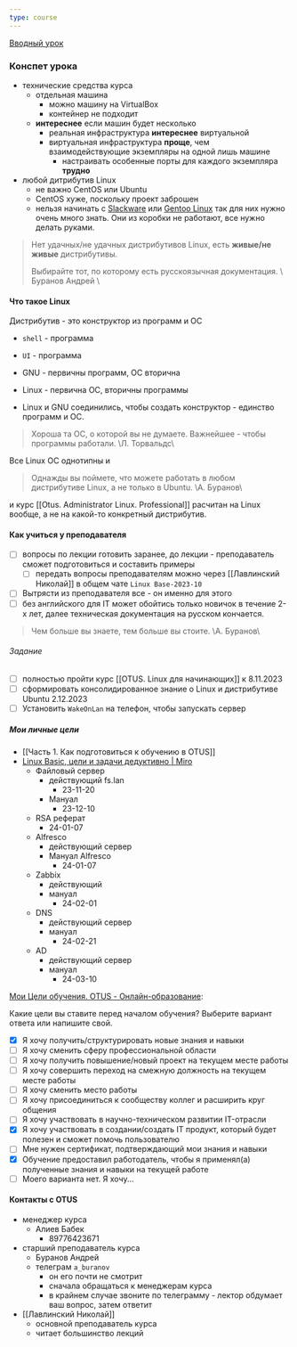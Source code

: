 ```yaml
---
type: course
---
```


[Вводный урок](https://otus.ru/learning/261941/#)
### Конспет урока

- технические средства курса
	- отдельная машина
		- можно машину на VirtualBox
		- контейнер не подходит
	- **интереснее** если машин будет несколько
		- реальная инфраструктура **интереснее** виртуальной
		- виртуальная инфраструктура **проще**, чем взаимодействующие экземпляры на одной лишь машине
			- настраивать особенные порты для каждого экземпляра **трудно**
- любой дитрибутив Linux
	- не важно CentOS или Ubuntu
	- CentOS хуже, поскольку проект заброшен
	- нельзя начинать с [Slackware](https://ru.wikipedia.org/wiki/Slackware) или [Gentoo Linux](https://ru.wikipedia.org/wiki/Gentoo_Linux) так для них нужно очень много знать. Они из коробки не работают, все нужно делать руками.

>Нет удачных/не удачных дистрибутивов Linux, есть **живые/не живые** дистрибутивы.
>
>Выбирайте тот, по которому есть русскоязычная документация.
>\\ Буранов Андрей \\

#### Что такое Linux
Дистрибутив - это конструктор из программ и ОС
- `shell` - программа
- `UI` - программа

- GNU - первичны программ, ОС вторична
- Linux - первична ОС, вторичны программы
- Linux и GNU соединились, чтобы создать конструктор - единство программ и ОС.

>Хороша та ОС, о которой вы не думаете. Важнейшее - чтобы программы работали.
>\\Л. Торвальдс\\

Все Linux ОС однотипны и

>Однажды вы поймете, что можете работать в любом дистрибутиве Linux, а не только в Ubuntu.
>\\А. Буранов\\

и курс [[Otus. Administrator Linux. Professional]] расчитан на Linux вообще, а не на какой-то конкретный дистрибутив.

#### Как учиться у преподавателя
- [ ] вопросы по лекции готовить заранее, до лекции - преподаватель сможет подготовиться и составить примеры
	- [ ] передать вопросы преподавателям можно через [[Лавлинский Николай]] в общем чате `Linux Base-2023-10`
- [ ] Вытрясти из преподавателя все - он именно для этого
- [ ] без английского для IT может обойтись только новичок в течение 2-х лет, далее техническая документация на русском кончается. 

>Чем больше вы знаете, тем больше вы стоите.
>\\А. Буранов\\
###### Задание
- [ ] полностью пройти курс [[OTUS. Linux для начинающих]] к 8.11.2023
- [ ] сформировать консолидированное знание о Linux и дистрибутиве Ubuntu 2.12.2023
- [ ] Установить `WakeOnLan` на телефон, чтобы запускать сервер
##### Мои личные цели
- [[Часть 1. Как подготовиться к обучению в OTUS]]
- [Linux Basic, цели и задачи дедуктивно | Miro ](https://miro.com/app/board/uXjVNVj8Pzc=/)
	- Файловый сервер
		- действующий fs.lan
			- 23-11-20
		- Мануал
			- 23-12-10
	- RSA реферат
		- 24-01-07
	- Alfresco
		- действующий сервер
		- Мануал Alfresco
			- 24-01-07
	- Zabbix
		- действующий
		- мануал
			- 24-02-01
	- DNS
		- действующий сервер
		- мануал
			- 24-02-21
	- AD
		- действующий сервер
		- мануал
			- 24-03-10

[Мои Цели обучения. OTUS - Онлайн-образование](https://otus.ru/lk/biography/education_goals/):

Какие цели вы ставите перед началом обучения? Выберите вариант ответа или напишите свой.

- [x] Я хочу получить/структурировать новые знания и навыки
- [ ] Я хочу сменить сферу профессиональной области
- [ ] Я хочу получить повышение/новый проект на текущем месте работы
- [ ] Я хочу совершить переход на смежную должность на текущем месте работы
- [ ] Я хочу сменить место работы
- [ ] Я хочу присоединиться к сообществу коллег и расширить круг общения
- [ ] Я хочу участвовать в научно-техническом развитии IT-отрасли
- [x] Я хочу участвовать в создании/создать IT продукт, который будет полезен и сможет помочь пользователю
- [ ] Мне нужен сертификат, подтверждающий мои знания и навыки
- [x] Обучение предоставил работодатель, чтобы я применял(а) полученные знания и навыки на текущей работе
- [ ] Моего варианта нет. Я хочу...
#### Контакты с OTUS
- менеджер курса
	- Алиев Бабек 
		- 89776423671
- старший преподаватель курса
	- Буранов Андрей
	- телеграм `a_buranov`
		- он его почти не смотрит
		- сначала обращаться к менеджерам курса
		- в крайнем случае звоните по телеграмму - лектор обдумает ваш вопрос, затем ответит
- [[Лавлинский Николай]]
	- основной преподаватель курса
	- читает большинство лекций